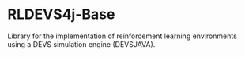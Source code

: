 # RLDEVS4j-Base
Library for the implementation of reinforcement learning environments using a DEVS simulation engine (DEVSJAVA).